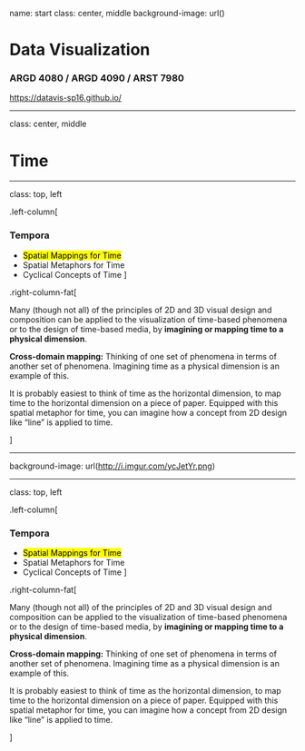 name: start
class: center, middle
background-image: url()

# Data Visualization
                
### ARGD 4080 / ARGD 4090 / ARST 7980

<https://datavis-sp16.github.io/>

---
class: center, middle

# Time

---
class: top, left

.left-column[
### Tempora  

* <mark>Spatial Mappings for Time</mark>  
* Spatial Metaphors for Time  
* Cyclical Concepts of Time
]	

.right-column-fat[

Many (though not all) of the principles of 2D and 3D visual design and composition can be applied to the visualization of time-based phenomena or to the design of time-based media, by **imagining or mapping time to a physical dimension**.  

**Cross-domain mapping:** Thinking of one set of phenomena in terms of another set of phenomena. Imagining time as a physical dimension is an example of this.

It is probably easiest to think of time as the horizontal dimension, to map time to the horizontal dimension on a piece of paper.  Equipped with this spatial metaphor for time, you can imagine how a concept from 2D design like “line” is applied to time.

]

---
background-image: url(http://i.imgur.com/ycJetYr.png)


---
class: top, left

.left-column[
### Tempora  

* <mark>Spatial Mappings for Time</mark>  
* Spatial Metaphors for Time  
* Cyclical Concepts of Time
]	

.right-column-fat[

Many (though not all) of the principles of 2D and 3D visual design and composition can be applied to the visualization of time-based phenomena or to the design of time-based media, by **imagining or mapping time to a physical dimension**.  

**Cross-domain mapping:** Thinking of one set of phenomena in terms of another set of phenomena. Imagining time as a physical dimension is an example of this.

It is probably easiest to think of time as the horizontal dimension, to map time to the horizontal dimension on a piece of paper.  Equipped with this spatial metaphor for time, you can imagine how a concept from 2D design like “line” is applied to time.

]

